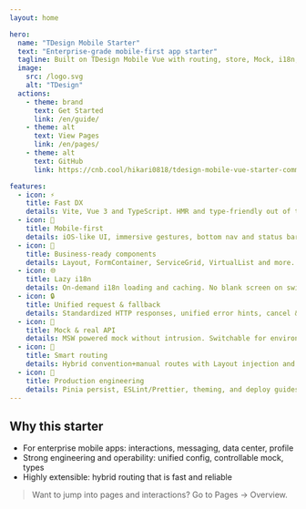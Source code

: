 ```yaml
---
layout: home

hero:
  name: "TDesign Mobile Starter"
  text: "Enterprise-grade mobile-first app starter"
  tagline: Built on TDesign Mobile Vue with routing, store, Mock, i18n, theme and engineering presets for fast delivery
  image:
    src: /logo.svg
    alt: "TDesign"
  actions:
    - theme: brand
      text: Get Started
      link: /en/guide/
    - theme: alt
      text: View Pages
      link: /en/pages/
    - theme: alt
      text: GitHub
      link: https://cnb.cool/hikari0818/tdesign-mobile-vue-starter-community.git

features:
  - icon: ⚡️
    title: Fast DX
    details: Vite, Vue 3 and TypeScript. HMR and type-friendly out of the box.
  - icon: 📱
    title: Mobile-first
    details: iOS-like UI, immersive gestures, bottom nav and status bar fit.
  - icon: 🧩
    title: Business-ready components
    details: Layout, FormContainer, ServiceGrid, VirtualList and more.
  - icon: 🌐
    title: Lazy i18n
    details: On-demand i18n loading and caching. No blank screen on switch.
  - icon: 🔒
    title: Unified request & fallback
    details: Standardized HTTP responses, unified error hints, cancel & retry.
  - icon: 🧪
    title: Mock & real API
    details: MSW powered mock without intrusion. Switchable for environments.
  - icon: 🧭
    title: Smart routing
    details: Hybrid convention+manual routes with Layout injection and tabs.
  - icon: 🎯
    title: Production engineering
    details: Pinia persist, ESLint/Prettier, theming, and deploy guides.
---
```


## Why this starter

- For enterprise mobile apps: interactions, messaging, data center, profile
- Strong engineering and operability: unified config, controllable mock, types
- Highly extensible: hybrid routing that is fast and reliable

> Want to jump into pages and interactions? Go to Pages → Overview.
